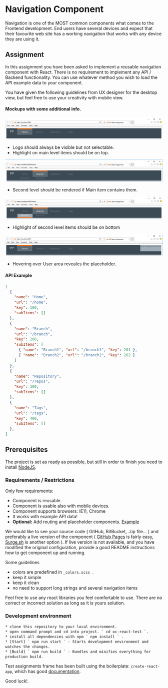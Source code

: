 # Navigation Component

Navigation is one of the MOST common components what comes to the Frontend development. End users have
several devices and expect that their favourite web site has a working navigation that
works with any device they are using it.

## Assignment

In this assignment you have been asked to implement a reusable navigation component with React.
There is no requirement to implement any API / Backend functionality. 
You can use whatever method you wish to load the API example data to your component.

You have given the following guidelines from UX designer for the desktop view, 
but feel free to use your creativity with mobile view.

#### Mockups with some additional info.

![Navigation 1st level](./assignment/img/design/selected_1st_lvl_small.png)
- Logo should always be visible but not selectable.
- Highlight on main level items should be on top.

![Navigation 1st level with submenu](./assignment/img/design/selected_with_2nd_lvl_small.png)
- Second level should be rendered if Main item contains them.

![Navigation 2nd level highlighted](./assignment/img/design/2nd_lvl_highlighted_small.png)
- Highlight of second level items should be on bottom

![Navigation User area placeholder](./assignment/img/design/highlighted_ua_small.png)
- Hovering over User area reveales the placeholder.

#### API Example


```json
[
  {
    "name": "Home",
    "url": "/home",
    "key": 100,
    "subItems": []
  },
  {
    "name": "Branch",
    "url": "/branch",
    "key": 200,
    "subItems": [
      { "name": "Branch1", "url": "/branch1", "key": 201 },
      { "name": "Branch2", "url": "/branch2", "key": 202 }
    ]
  },
  {
    "name": "Repository",
    "url": "/repos",
    "key": 300,
    "subItems": []
  },
  {
    "name": "Tags",
    "url": "/tags",
    "key": 400,
    "subItems": []
  },
]
```


## Prerequisites

  The project is set as ready as possible, but still in order to finish you need to install [NodeJS](https://nodejs.org/en/).


### Requirements / Restrictions

Only few requirements:

  * Component is reusable.
  * Component is usable also with mobile devices.
  * Component supports browsers: IE11, Chrome
  * It works with example API data!
  * **Optional:** Add routing and placeholder components. [Example](./assignment/img/design/selected_with_2nd_lvl.png)

We would like to see your source code ( GitHub, BitBucket, .zip file... ) and preferably a live version of the component ( [GitHub Pages](https://pages.github.com/) is fairly easy, [Surge.sh](http://surge.sh/) is another option ).
If live version is not available, and you have modified the original configuration, provide a good README instructions how to get component up and running.

Some guidelines

  + colors are predefined in `_colors.scss `.
  + keep it simple
  + keep it clean
  + no need to support long strings and several navigation items

  Feel free to use any react libraries you feel comfortable to use.
  There are no correct or incorrect solution as long as it is yours solution.

### Development environment

    * clone this repository to your local environment.
    * open command prompt and cd into project. ` cd oc-react-test `.
    * install all dependencies with npm ` npm install ` .
    * [Start] ` npm run start ` - Starts development environment and watches the changes.
    * [Build] ` npm run build ` - Bundles and minifies everything for production build.


Test assignments frame has been built using the boilerplate: ` create-react-app `, which
has good [documentation](https://github.com/facebookincubator/create-react-app).


Good luck!.
